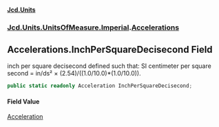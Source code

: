 #### [Jcd.Units](index 'index')
### [Jcd.Units.UnitsOfMeasure.Imperial](Jcd.Units.UnitsOfMeasure.Imperial 'Jcd.Units.UnitsOfMeasure.Imperial').[Accelerations](Accelerations 'Jcd.Units.UnitsOfMeasure.Imperial.Accelerations')

## Accelerations.InchPerSquareDecisecond Field

inch per square decisecond defined such that: SI centimeter per square second = in/ds² ×
(2.54)/((1.0/10.0)*(1.0/10.0)).

```csharp
public static readonly Acceleration InchPerSquareDecisecond;
```

#### Field Value
[Acceleration](Acceleration 'Jcd.Units.UnitTypes.Acceleration')